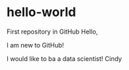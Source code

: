# hello-world
First repository in GitHub
Hello,

I am new to GitHub!

I would like to ba a data scientist!
Cindy
